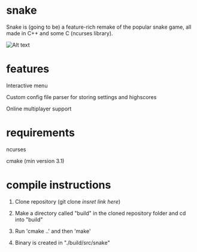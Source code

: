# snake
Snake is (going to be) a feature-rich remake of the popular snake game, all made in C++ and some C (ncurses library).

![Alt text](https://cloud.githubusercontent.com/assets/8966862/21915570/eb13c654-d8f7-11e6-9545-34831327cc10.png "Title")

# features
Interactive menu

Custom config file parser for storing settings and highscores

Online multiplayer support

# requirements
ncurses

cmake (min version 3.1)

# compile instructions
1) Clone repository (git clone *insret link here*)

2) Make a directory called "build" in the cloned repository folder  and cd into "build"

3) Run 'cmake ..' and then 'make'

4) Binary is created in "./build/src/snake"
